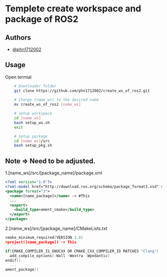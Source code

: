 
# Templete create workspace and package of ROS2




## Authors

- [@phn1712002](https://github.com/phn1712002)


## Usage
Open termial 
```bash
    # Downloader folder
    git clone https://github.com/phn1712002/create_ws_of_ros2.git
    
    # Change [name_ws] to the desired name
    mv create_ws_of_ros2 [name_ws]

    # Setup workspace
    cd [name_ws]
    bash setup_ws.sh
    exit

    # Setup package
    cd [name_ws]/src
    bash setup_pkg.sh
```
    
## Note => Need to be adjusted.
1.[name_ws]/src/[package_name]/package.xml
```xml
<?xml version="1.0"?>
<?xml-model href="http://download.ros.org/schema/package_format3.xsd" schematypens="http://www.w3.org/2001/XMLSchema"?>
<package format="3">
  <name>[name_package]</name> -> #This
  ...
  <export>
    <build_type>ament_cmake</build_type>
  </export>
</package>
```

2.[name_ws]/src/[package_name]/CMakeLists.txt
```c++
cmake_minimum_required(VERSION 3.8)
#project([name_package]) -> This

if(CMAKE_COMPILER_IS_GNUCXX OR CMAKE_CXX_COMPILER_ID MATCHES "Clang")
  add_compile_options(-Wall -Wextra -Wpedantic)
endif()
  ...
ament_package()
```

